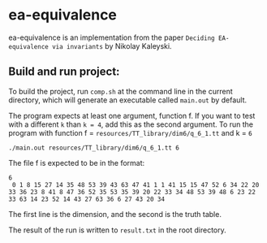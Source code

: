 # ea-equivalence
ea-equivalence is an implementation from the paper `Deciding EA-equivalence via invariants` by Nikolay Kaleyski.

## Build and run project:
To build the project, run `comp.sh` at the command line in the current directory, which will generate an executable called `main.out` by default.

The program expects at least one argument, function f. If you want to test with a different `k` than `k = 4`, add this
as the second argument. To run the program with function
f = `resources/TT_library/dim6/q_6_1.tt` and k = `6`

```shell
./main.out resources/TT_library/dim6/q_6_1.tt 6
```

The file f is expected to be in the format:

```text
6
 0 1 8 15 27 14 35 48 53 39 43 63 47 41 1 1 41 15 15 47 52 6 34 22 20 33 36 23 8 41 8 47 36 52 35 53 35 39 20 22 33 34 48 53 39 48 6 23 22 33 63 14 23 52 14 43 27 63 36 6 27 43 20 34 
```

The first line is the dimension, and the second is the truth table.

The result of the run is written to `result.txt` in the root directory.